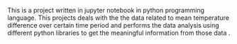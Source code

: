 This is a project written in jupyter notebook in python programming language. This projects deals with the the data related to mean temperature difference over certain time period and performs the data analysis using different python libraries to get the meaningful information from those data .